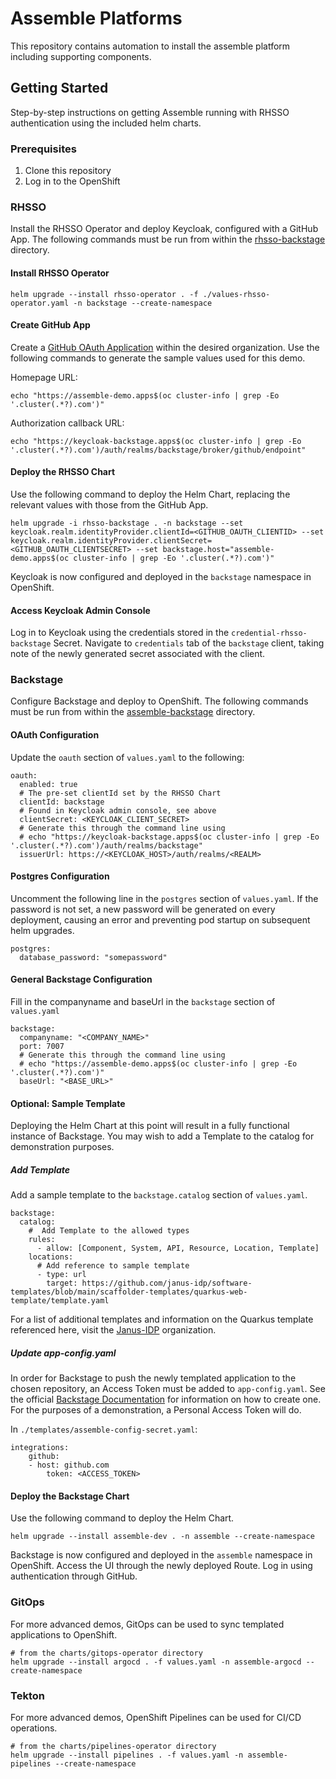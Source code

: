 # Assemble Platforms
This repository contains automation to install the assemble platform including supporting components. 

## Getting Started
Step-by-step instructions on getting Assemble running with RHSSO authentication using the included helm charts.

### Prerequisites
1. Clone this repository
2. Log in to the OpenShift

### RHSSO
Install the RHSSO Operator and deploy Keycloak, configured with a GitHub App.  The following commands must be run from within the [rhsso-backstage](./charts/rhsso-backstage) directory.

#### Install RHSSO Operator
`helm upgrade --install rhsso-operator . -f ./values-rhsso-operator.yaml -n backstage --create-namespace`

#### Create GitHub App
Create a [GitHub OAuth Application](https://docs.github.com/en/developers/apps/building-oauth-apps/creating-an-oauth-app) within the desired organization.  Use the following commands to generate the sample values used for this demo.

Homepage URL:

`echo "https://assemble-demo.apps$(oc cluster-info | grep -Eo '.cluster(.*?).com')"`

Authorization callback URL:

`echo "https://keycloak-backstage.apps$(oc cluster-info | grep -Eo '.cluster(.*?).com')/auth/realms/backstage/broker/github/endpoint"`

#### Deploy the RHSSO Chart
Use the following command to deploy the Helm Chart, replacing the relevant values with those from the GitHub App.

`helm upgrade -i rhsso-backstage . -n backstage --set keycloak.realm.identityProvider.clientId=<GITHUB_OAUTH_CLIENTID> --set keycloak.realm.identityProvider.clientSecret=<GITHUB_OAUTH_CLIENTSECRET> --set backstage.host="assemble-demo.apps$(oc cluster-info | grep -Eo '.cluster(.*?).com')"`

Keycloak is now configured and deployed in the `backstage` namespace in OpenShift.
#### Access Keycloak Admin Console
Log in to Keycloak using the credentials stored in the `credential-rhsso-backstage` Secret.  Navigate to `credentials` tab of the `backstage` client, taking note of the newly generated secret associated with the client.

### Backstage
Configure Backstage and deploy to OpenShift.  The following commands must be run from within the [assemble-backstage](./charts/assemble-backstage) directory.

#### OAuth Configuration
Update the `oauth` section of `values.yaml` to the following:
```
oauth:
  enabled: true
  # The pre-set clientId set by the RHSSO Chart
  clientId: backstage
  # Found in Keycloak admin console, see above
  clientSecret: <KEYCLOAK_CLIENT_SECRET>
  # Generate this through the command line using
  # echo "https://keycloak-backstage.apps$(oc cluster-info | grep -Eo '.cluster(.*?).com')/auth/realms/backstage"
  issuerUrl: https://<KEYCLOAK_HOST>/auth/realms/<REALM>
```
#### Postgres Configuration
Uncomment the following line in the `postgres` section of `values.yaml`.  If the password is not set, a new password will be generated on every deployment, causing an error and preventing pod startup on subsequent helm upgrades.
```
postgres:
  database_password: "somepassword"
```

#### General Backstage Configuration
Fill in the companyname and baseUrl in the `backstage` section of `values.yaml`
```
backstage:
  companyname: "<COMPANY_NAME>"
  port: 7007
  # Generate this through the command line using
  # echo "https://assemble-demo.apps$(oc cluster-info | grep -Eo '.cluster(.*?).com')"
  baseUrl: "<BASE_URL>"
```
#### Optional: Sample Template
Deploying the Helm Chart at this point will result in a fully functional instance of Backstage.  You may wish to add a Template to the catalog for demonstration purposes.

##### Add Template
Add a sample template to the `backstage.catalog` section of `values.yaml`.
```
backstage:
  catalog:
    #  Add Template to the allowed types
    rules:
      - allow: [Component, System, API, Resource, Location, Template]
    locations:
      # Add reference to sample template
      - type: url
        target: https://github.com/janus-idp/software-templates/blob/main/scaffolder-templates/quarkus-web-template/template.yaml
```

For a list of additional templates and information on the Quarkus template referenced here, visit the [Janus-IDP](https://github.com/janus-idp/software-templates) organization.

##### Update app-config.yaml
In order for Backstage to push the newly templated application to the chosen repository, an Access Token must be added to `app-config.yaml`.  See the official [Backstage Documentation](https://backstage.io/docs/getting-started/configuration#setting-up-a-github-integration) for information on how to create one.  For the purposes of a demonstration, a Personal Access Token will do.

In `./templates/assemble-config-secret.yaml`:
```
integrations:
    github:
    - host: github.com
        token: <ACCESS_TOKEN>
```

#### Deploy the Backstage Chart
Use the following command to deploy the Helm Chart.

`helm upgrade --install assemble-dev . -n assemble --create-namespace`

Backstage is now configured and deployed in the `assemble` namespace in OpenShift.  Access the UI through the newly deployed Route.  Log in using authentication through GitHub.

### GitOps
For more advanced demos, GitOps can be used to sync templated applications to OpenShift.

```
# from the charts/gitops-operator directory
helm upgrade --install argocd . -f values.yaml -n assemble-argocd --create-namespace
```

### Tekton
For more advanced demos, OpenShift Pipelines can be used for CI/CD operations.

```
# from the charts/pipelines-operator directory
helm upgrade --install pipelines . -f values.yaml -n assemble-pipelines --create-namespace
```